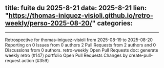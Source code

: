  
title:  fuite du 2025-8-21
date: 2025-8-21
lien: "https://thomas-iniguez-visioli.github.io/retro-weekly/perso-2025-08-20/"
categories:
  - 
---

Retrospective for thomas-iniguez-visioli from 2025-08-19 to 2025-08-20
Reporting on 0 Issues from 0 authors
2 Pull Requests from 2 authors
and 0 Discussions from 0 authors.
retro-weekly
Open Pull Requests
doc: generate weekly retro (#147)
portfolio
Open Pull Requests
Changes by create-pull-request action (#359)

